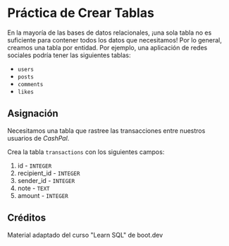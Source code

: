 # Práctica de Crear Tablas

En la mayoría de las bases de datos relacionales, ¡una sola tabla no es suficiente para contener todos los datos que necesitamos! Por lo general, creamos una tabla por entidad. Por ejemplo, una aplicación de redes sociales podría tener las siguientes tablas:

- `users`
- `posts`
- `comments`
- `likes`

## Asignación

Necesitamos una tabla que rastree las transacciones entre nuestros usuarios de *CashPal*.

Crea la tabla `transactions` con los siguientes campos:

1. id - `INTEGER`
2. recipient_id - `INTEGER`
3. sender_id - `INTEGER`
4. note - `TEXT`
5. amount - `INTEGER`

## Créditos

Material adaptado del curso "Learn SQL" de boot.dev
